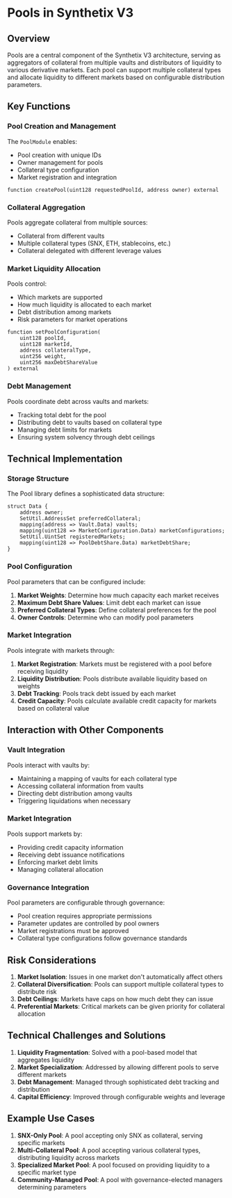 # Pools in Synthetix V3

## Overview

Pools are a central component of the Synthetix V3 architecture, serving as aggregators of collateral from multiple vaults and distributors of liquidity to various derivative markets. Each pool can support multiple collateral types and allocate liquidity to different markets based on configurable distribution parameters.

## Key Functions

### Pool Creation and Management

The `PoolModule` enables:

- Pool creation with unique IDs
- Owner management for pools
- Collateral type configuration
- Market registration and integration

```solidity
function createPool(uint128 requestedPoolId, address owner) external
```

### Collateral Aggregation

Pools aggregate collateral from multiple sources:

- Collateral from different vaults
- Multiple collateral types (SNX, ETH, stablecoins, etc.)
- Collateral delegated with different leverage values

### Market Liquidity Allocation

Pools control:

- Which markets are supported
- How much liquidity is allocated to each market
- Debt distribution among markets
- Risk parameters for market operations

```solidity
function setPoolConfiguration(
    uint128 poolId,
    uint128 marketId,
    address collateralType,
    uint256 weight,
    uint256 maxDebtShareValue
) external
```

### Debt Management

Pools coordinate debt across vaults and markets:

- Tracking total debt for the pool
- Distributing debt to vaults based on collateral type
- Managing debt limits for markets
- Ensuring system solvency through debt ceilings

## Technical Implementation

### Storage Structure

The Pool library defines a sophisticated data structure:

```solidity
struct Data {
    address owner;
    SetUtil.AddressSet preferredCollateral;
    mapping(address => Vault.Data) vaults;
    mapping(uint128 => MarketConfiguration.Data) marketConfigurations;
    SetUtil.UintSet registeredMarkets;
    mapping(uint128 => PoolDebtShare.Data) marketDebtShare;
}
```

### Pool Configuration

Pool parameters that can be configured include:

1. **Market Weights**: Determine how much capacity each market receives
2. **Maximum Debt Share Values**: Limit debt each market can issue
3. **Preferred Collateral Types**: Define collateral preferences for the pool
4. **Owner Controls**: Determine who can modify pool parameters

### Market Integration

Pools integrate with markets through:

1. **Market Registration**: Markets must be registered with a pool before receiving liquidity
2. **Liquidity Distribution**: Pools distribute available liquidity based on weights
3. **Debt Tracking**: Pools track debt issued by each market
4. **Credit Capacity**: Pools calculate available credit capacity for markets based on collateral value

## Interaction with Other Components

### Vault Integration

Pools interact with vaults by:

- Maintaining a mapping of vaults for each collateral type
- Accessing collateral information from vaults
- Directing debt distribution among vaults
- Triggering liquidations when necessary

### Market Integration

Pools support markets by:

- Providing credit capacity information
- Receiving debt issuance notifications
- Enforcing market debt limits
- Managing collateral allocation

### Governance Integration

Pool parameters are configurable through governance:

- Pool creation requires appropriate permissions
- Parameter updates are controlled by pool owners
- Market registrations must be approved
- Collateral type configurations follow governance standards

## Risk Considerations

1. **Market Isolation**: Issues in one market don't automatically affect others
2. **Collateral Diversification**: Pools can support multiple collateral types to distribute risk
3. **Debt Ceilings**: Markets have caps on how much debt they can issue
4. **Preferential Markets**: Critical markets can be given priority for collateral allocation

## Technical Challenges and Solutions

1. **Liquidity Fragmentation**: Solved with a pool-based model that aggregates liquidity
2. **Market Specialization**: Addressed by allowing different pools to serve different markets
3. **Debt Management**: Managed through sophisticated debt tracking and distribution
4. **Capital Efficiency**: Improved through configurable weights and leverage

## Example Use Cases

1. **SNX-Only Pool**: A pool accepting only SNX as collateral, serving specific markets
2. **Multi-Collateral Pool**: A pool accepting various collateral types, distributing liquidity across markets
3. **Specialized Market Pool**: A pool focused on providing liquidity to a specific market type
4. **Community-Managed Pool**: A pool with governance-elected managers determining parameters
